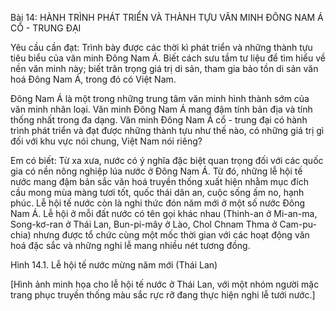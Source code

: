 Bài 14: HÀNH TRÌNH PHÁT TRIỂN VÀ THÀNH TỰU VĂN MINH ĐÔNG NAM Á CỔ - TRUNG ĐẠI

Yêu cầu cần đạt:
Trình bày được các thời kì phát triển và những thành tựu tiêu biểu của văn minh Đông Nam Á. Biết cách sưu tầm tư liệu để tìm hiểu về nền văn minh này; biết trân trọng giá trị di sản, tham gia bảo tồn di sản văn hoá Đông Nam Á, trong đó có Việt Nam.

Đông Nam Á là một trong những trung tâm văn minh hình thành sớm của văn minh nhân loại. Văn minh Đông Nam Á mang đậm tính bản địa và tính thống nhất trong đa dạng. Văn minh Đông Nam Á cổ - trung đại có hành trình phát triển và đạt được những thành tựu như thế nào, có những giá trị gì đối với khu vực nói chung, Việt Nam nói riêng?

Em có biết:
Từ xa xưa, nước có ý nghĩa đặc biệt quan trọng đối với các quốc gia có nền nông nghiệp lúa nước ở Đông Nam Á. Từ đó, những lễ hội tế nước mang đậm bản sắc văn hoá truyền thống xuất hiện nhằm mục đích cầu mong mùa màng tươi tốt, quốc thái dân an, cuộc sống ấm no, hạnh phúc. Lễ hội tế nước còn là nghi thức đón năm mới ở một số nước Đông Nam Á. Lễ hội ở mỗi đất nước có tên gọi khác nhau (Thinh-an ở Mi-an-ma, Song-kơ-ran ở Thái Lan, Bun-pi-mây ở Lào, Chol Chnam Thma ở Cam-pu-chia) nhưng được tổ chức cùng một mốc thời gian với các hoạt động văn hoá đặc sắc và những nghi lễ mang nhiều nét tương đồng.

Hình 14.1. Lễ hội tế nước mừng năm mới (Thái Lan)

[Hình ảnh minh họa cho lễ hội tế nước ở Thái Lan, với một nhóm người mặc trang phục truyền thống màu sắc rực rỡ đang thực hiện nghi lễ tưới nước.]